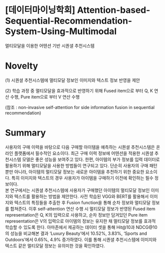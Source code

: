 # [데이터마이닝학회] Attention-based-Sequential-Recommendation-System-Using-Multimodal
멀티모달을 이용한 어텐션 기반 시퀀셜 추천시스템

# Novelty

(1) 시퀀셜 추천시스템에 멀티모달 정보인 이미지와 텍스트 정보 반영을 제안


(2) 학습 과정 중 멀티모달을 효과적으로 반영하기 위해 Fused item으로 부터 Q, K 연산 수행, Pure item으로 부터 V 연산 수행 

(참조 : non-invasive self-attention for side information fusion in sequential recommendation)

# Summary

  사용자의 구매 이력을 바탕으로 다음 구매할 아이템을 예측하는 시퀀셜 추천시스템은 온라인 플랫폼에서 필수적인 요소이다. 최근 구매 이력 정보에 어텐션을 적용한 시퀀셜 추천시스템 모델은 좋은 성능을 보여주고 있다. 한편, 아이템의 부가 정보를 입력 데이터로 활용하기 위해 멀티모달을 사용한 방법들이 연구되고 있다. 단순히 사용자의 구매 패턴뿐만 아니라, 아이템의 멀티모달 정보는 새로운 아이템을 추천하기 위한 중요한 요소이다. 특히 이미지와 텍스트의 경우 사용자가 아이템을 구매하기 이전에 확인하는 필수 정보이다.  
  본 연구에서는 시퀀셜 추천시스템에 사용자가 구매했던 아이템의 멀티모달 정보인 이미지와 텍스트를 활용하는 방법을 제안한다. 사전 학습된 VGG와 BERT를 활용해서 이미지와 텍스트의 특징들을 추출한 후 Fusion function을 통해 순차 정보와 멀티모달 정보를 합쳐준다. 이후 self-attention 연산 수행 시 멀티모달 정보가 반영된 Fused item representation은 Q, K의 입력으로 사용하고, 순차 정보만 담겨있던 Pure item representation은 V의 입력으로 아이템의 정보는 유지한 채 멀티모달 정보를 효과적 학습할 수 있도록 한다. 아마존에서 제공하는 데이터 셋을 통해 Hit@10과 NDCG@10의 성능을 비교해본 결과 ‘Luxury Beauty’에서 10.52%, 3.83%, ‘Sports and Outdoors’에서 0.65%, 4.9% 증가하였다. 이를 통해 시퀀셜 추천시스템에 이미지와 텍스트 같은 멀티모달 정보는 유의미한 것을 확인하였다. 
